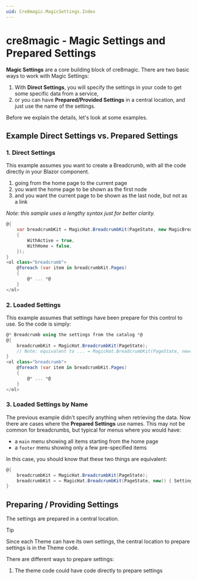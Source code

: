 ```yaml
---
uid: Cre8magic.MagicSettings.Index
---
```


# cre8magic - Magic Settings and Prepared Settings

**Magic Settings** are a core building block of cre8magic.
There are two basic ways to work with Magic Settings:

1. With **Direct Settings**, you will specify the settings in your code to get some specific data from a service,
2. or you can have **Prepared/Provided Settings** in a central location, and just use the name of the settings.

Before we explain the details, let's look at some examples.

## Example Direct Settings vs. Prepared Settings

### 1. Direct Settings

This example assumes you want to create a Breadcrumb, with all the code directly in your Blazor component.

1. going from the home page to the current page
1. you want the home page to be shown as the first node
1. and you want the current page to be shown as the last node, but not as a link

_Note: this sample uses a lengthy syntax just for better clarity._

```csharp
@{
    var breadcrumbKit = MagicHat.BreadcrumbKit(PageState, new MagicBreadcrumbSettings
    {
        WithActive = true,
        WithHome = false,
    });
}
<ol class="breadcrumb">
    @foreach (var item in breadcrumbKit.Pages)
    {
        @* ... *@
    }
</ol>
```

### 2. Loaded Settings

This example assumes that settings have been prepare for this control to use.
So the code is simply:

```csharp
@* Breadcrumb using the settings from the catalog *@
@{
    breadcrumbKit = MagicHat.BreadcrumbKit(PageState);
    // Note: equivalent to ... = MagicHat.BreadcrumbKit(PageState, new() { SettingsName = "default" });
}
<ol class="breadcrumb">
    @foreach (var item in breadcrumbKit.Pages)
    {
        @* ... *@
    }
</ol>
```

### 3. Loaded Settings by Name

The previous example didn't specify anything when retrieving the data.
Now there are cases where the **Prepared Settings** use names.
This may not be common for breadcrumbs, but typical for menus where you would have:

* a `main` menu showing all items starting from the home page
* a `footer` menu showing only a few pre-specified items

In this case, you should know that these two things are equivalent:

```csharp
@{
    breadcrumbKit = MagicHat.BreadcrumbKit(PageState);
    breadcrumbKit = = MagicHat.BreadcrumbKit(PageState, new() { SettingsName = "default" });
}
```

## Preparing / Providing Settings

The settings are prepared in a central location.

> [!TIP]
> Since each Theme can have its own settings,
> the central location to prepare settings is in the Theme code.

There are different ways to prepare settings:

1. The theme code could have code directly to prepare settings